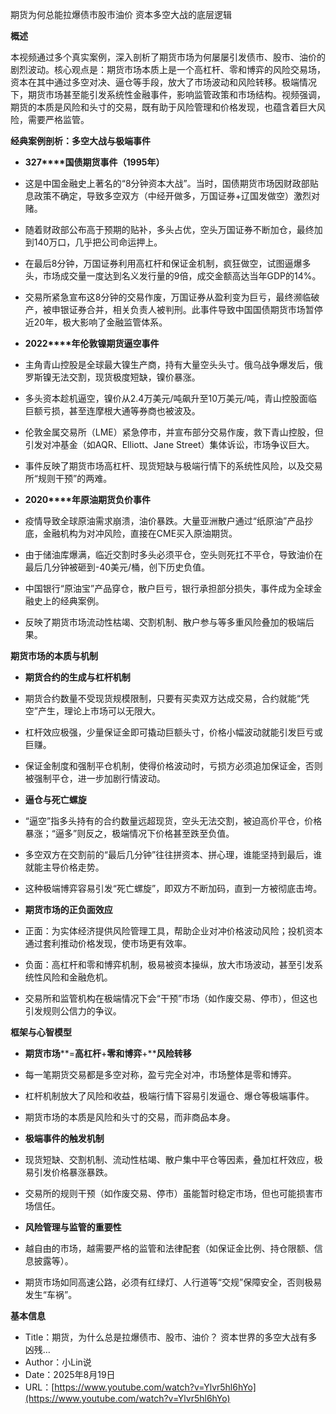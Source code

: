 期货为何总能拉爆债市股市油价 资本多空大战的底层逻辑

  

**概述**

  

本视频通过多个真实案例，深入剖析了期货市场为何屡屡引发债市、股市、油价的剧烈波动。核心观点是：期货市场本质上是一个高杠杆、零和博弈的风险交易场，资本在其中通过多空对决、逼仓等手段，放大了市场波动和风险转移。极端情况下，期货市场甚至能引发系统性金融事件，影响监管政策和市场结构。视频强调，期货的本质是风险和头寸的交易，既有助于风险管理和价格发现，也蕴含着巨大风险，需要严格监管。

  

**经典案例剖析：多空大战与极端事件**

- **327****国债期货事件（****1995****年）**

- 这是中国金融史上著名的“8分钟资本大战”。当时，国债期货市场因财政部贴息政策不确定，导致多空双方（中经开做多，万国证券+辽国发做空）激烈对赌。
- 随着财政部公布高于预期的贴补，多头占优，空头万国证券不断加仓，最终加到140万口，几乎把公司命运押上。
- 在最后8分钟，万国证券利用高杠杆和保证金机制，疯狂做空，试图逼爆多头，市场成交量一度达到名义发行量的9倍，成交金额高达当年GDP的14%。
- 交易所紧急宣布这8分钟的交易作废，万国证券从盈利变为巨亏，最终濒临破产，被申银证券合并，相关负责人被判刑。此事件导致中国国债期货市场暂停近20年，极大影响了金融监管体系。

- **2022****年伦敦镍期货逼空事件**

- 主角青山控股是全球最大镍生产商，持有大量空头头寸。俄乌战争爆发后，俄罗斯镍无法交割，现货极度短缺，镍价暴涨。
- 多头资本趁机逼空，镍价从2.4万美元/吨飙升至10万美元/吨，青山控股面临巨额亏损，甚至连摩根大通等券商也被波及。
- 伦敦金属交易所（LME）紧急停市，并宣布部分交易作废，救下青山控股，但引发对冲基金（如AQR、Elliott、Jane Street）集体诉讼，市场争议巨大。
- 事件反映了期货市场高杠杆、现货短缺与极端行情下的系统性风险，以及交易所“规则干预”的两难。

- **2020****年原油期货负价事件**

- 疫情导致全球原油需求崩溃，油价暴跌。大量亚洲散户通过“纸原油”产品抄底，金融机构为对冲风险，直接在CME买入原油期货。
- 由于储油库爆满，临近交割时多头必须平仓，空头则死扛不平仓，导致油价在最后几分钟被砸到-40美元/桶，创下历史负值。
- 中国银行“原油宝”产品穿仓，散户巨亏，银行承担部分损失，事件成为全球金融史上的经典案例。
- 反映了期货市场流动性枯竭、交割机制、散户参与等多重风险叠加的极端后果。

  

**期货市场的本质与机制**

- **期货合约的生成与杠杆机制**

- 期货合约数量不受现货规模限制，只要有买卖双方达成交易，合约就能“凭空”产生，理论上市场可以无限大。
- 杠杆效应极强，少量保证金即可撬动巨额头寸，价格小幅波动就能引发巨亏或巨赚。
- 保证金制度和强制平仓机制，使得价格波动时，亏损方必须追加保证金，否则被强制平仓，进一步加剧行情波动。

- **逼仓与死亡螺旋**

- “逼空”指多头持有的合约数量远超现货，空头无法交割，被迫高价平仓，价格暴涨；“逼多”则反之，极端情况下价格甚至跌至负值。
- 多空双方在交割前的“最后几分钟”往往拼资本、拼心理，谁能坚持到最后，谁就能主导价格走势。
- 这种极端博弈容易引发“死亡螺旋”，即双方不断加码，直到一方被彻底击垮。

- **期货市场的正负面效应**

- 正面：为实体经济提供风险管理工具，帮助企业对冲价格波动风险；投机资本通过套利推动价格发现，使市场更有效率。
- 负面：高杠杆和零和博弈机制，极易被资本操纵，放大市场波动，甚至引发系统性风险和金融危机。
- 交易所和监管机构在极端情况下会“干预”市场（如作废交易、停市），但这也引发规则公信力的争议。

  

**框架与心智模型**

- **期货市场****=****高杠杆****+****零和博弈****+****风险转移**

- 每一笔期货交易都是多空对称，盈亏完全对冲，市场整体是零和博弈。
- 杠杆机制放大了风险和收益，极端行情下容易引发逼仓、爆仓等极端事件。
- 期货市场的本质是风险和头寸的交易，而非商品本身。

- **极端事件的触发机制**

- 现货短缺、交割机制、流动性枯竭、散户集中平仓等因素，叠加杠杆效应，极易引发价格暴涨暴跌。
- 交易所的规则干预（如作废交易、停市）虽能暂时稳定市场，但也可能损害市场信任。

- **风险管理与监管的重要性**

- 越自由的市场，越需要严格的监管和法律配套（如保证金比例、持仓限额、信息披露等）。
- 期货市场如同高速公路，必须有红绿灯、人行道等“交规”保障安全，否则极易发生“车祸”。

  

**基本信息**

- Title：期货，为什么总是拉爆债市、股市、油价？ 资本世界的多空大战有多凶残…
- Author：小Lin说
- Date：2025年8月19日
- URL：[https://www.youtube.com/watch?v=Ylvr5hl6hYo](https://www.youtube.com/watch?v=Ylvr5hl6hYo)